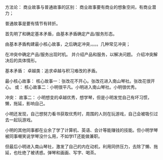 方法论：
商业故事与普通故事的区别：
商业故事要有商业的想象空间，有商业潜力；

普通故事是要有情节有转折。


首先明了和确定基本矛盾，由基本矛盾确定产品/服务形态。

由基本矛盾构建最小核心故事，之后确定冲突，。。。几种常见冲突；

在冲突中确定产品/服务出现时机。
并介绍产品和服务，以解决问题。
介绍冲突解决后的具体情形。



基本矛盾：
卓越类：追求卓越与积习难改的矛盾。

最小核心故事：
核心故事一：张改花不开心。张改花进入南山琴社。张改花很开心。
或：
核心故事二：小明很平凡。小明进入南山琴社。小明很优秀。

冲突：
故事二：
小明想变的卓越优秀，想学琴，但是小明发觉自己有坏习惯，懒，拖延，影响自己。

小明还发现，自己想努力看书获取优秀时，周围的人则在玩游戏，自己会被吸引过去一起玩游戏。

小明的其他同事都在业余了学了计算机、英语、会计等能赚钱的技能。但小明学琴被同事嘲笑说学琴没什么用，不如学IT还能做兼职。

但最后小明进入南山琴社，激发了自己的内在动机，利用同侪压力，去除了懒、拖延，也杜绝了被诱惑。弹琴和画画、写字、喝茶。




